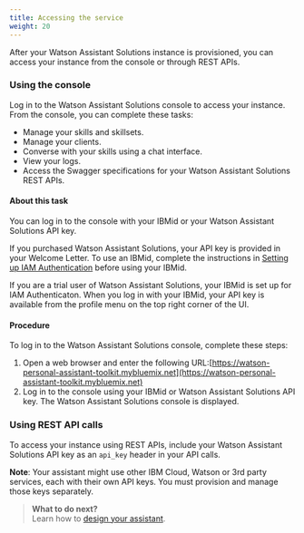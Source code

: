 ```yaml
---
title: Accessing the service
weight: 20
---
```

After your Watson Assistant Solutions instance is provisioned, you can access your instance from the console or through REST APIs.

### Using the console
Log in to the Watson Assistant Solutions console to access your instance.  From the console, you can complete these tasks:
- Manage your skills and skillsets.
- Manage your clients.
- Converse with your skills using a chat interface.
- View your logs.
- Access the Swagger specifications for your Watson Assistant Solutions REST APIs.

#### About this task
You can log in to the console with your IBMid or your Watson Assistant Solutions API key.  

If you purchased Watson Assistant Solutions, your API key is provided in your Welcome Letter.  To use an IBMid, complete the instructions in [Setting up IAM Authentication]({{site.baseurl}}/further-topics/login-with-IBMid) before using your IBMid.

If you are a trial user of Watson Assistant Solutions, your IBMid is set up for IAM Authenticaton.  When you log in with your IBMid, your API key is available from the profile menu on the top right corner of the UI.

#### Procedure
To log in to the Watson Assistant Solutions console, complete these steps:
1. Open a web browser and enter the following URL:[https://watson-personal-assistant-toolkit.mybluemix.net](https://watson-personal-assistant-toolkit.mybluemix.net)
2. Log in to the console using your IBMid or Watson Assistant Solutions API key.
The Watson Assistant Solutions console is displayed.

### Using REST API calls
To access your instance using REST APIs, include your Watson Assistant Solutions API key as an `api_key` header in your API calls.

**Note**: Your assistant might use other IBM Cloud, Watson or 3rd party services, each with their own API keys. You must provision and manage those keys separately.


> **What to do next?**<br/>
Learn how to [design your assistant]({{site.baseurl}}/design/how-to-design-your-assistant).
